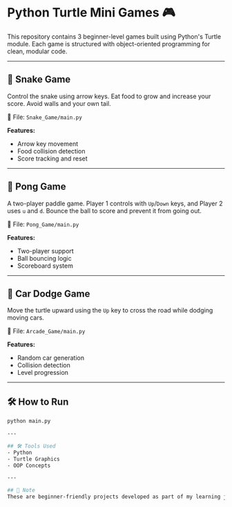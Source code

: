 # Python Turtle Mini Games 🎮

This repository contains 3 beginner-level games built using Python's Turtle module. Each game is structured with object-oriented programming for clean, modular code.

---

## 🐍 Snake Game
Control the snake using arrow keys. Eat food to grow and increase your score. Avoid walls and your own tail.

📁 File: `Snake_Game/main.py`

**Features:**
- Arrow key movement
- Food collision detection
- Score tracking and reset

---

## 🏓 Pong Game
A two-player paddle game. Player 1 controls with `Up`/`Down` keys, and Player 2 uses `u` and `d`. Bounce the ball to score and prevent it from going out.

📁 File: `Pong_Game/main.py`

**Features:**
- Two-player support
- Ball bouncing logic
- Scoreboard system

---

## 🚗 Car Dodge Game
Move the turtle upward using the `Up` key to cross the road while dodging moving cars.

📁 File: `Arcade_Game/main.py`

**Features:**
- Random car generation
- Collision detection
- Level progression

---

## 🛠 How to Run

```bash
python main.py

---

## 🛠️ Tools Used
- Python
- Turtle Graphics
- OOP Concepts

---

## 📌 Note
These are beginner-friendly projects developed as part of my learning journey in Python. Feedback and suggestions are welcome!

